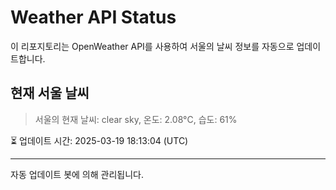 
# Weather API Status

이 리포지토리는 OpenWeather API를 사용하여 서울의 날씨 정보를 자동으로 업데이트합니다.

## 현재 서울 날씨
> 서울의 현재 날씨: clear sky, 온도: 2.08°C, 습도: 61%

⏳ 업데이트 시간: 2025-03-19 18:13:04 (UTC)

---
자동 업데이트 봇에 의해 관리됩니다.
